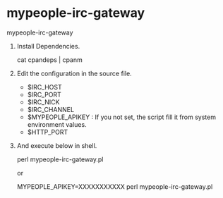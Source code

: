 mypeople-irc-gateway
====================

mypeople-irc-gateway

1. Install Dependencies.

    cat cpandeps | cpanm

2. Edit the configuration in the source file.
    * $IRC_HOST
    * $IRC_PORT
    * $IRC_NICK
    * $IRC_CHANNEL
    * $MYPEOPLE_APIKEY : If you not set, the script fill it from system environment values.
    * $HTTP_PORT
3. And execute below in shell.

    perl mypeople-irc-gateway.pl

	or

    MYPEOPLE_APIKEY=XXXXXXXXXXX perl mypeople-irc-gateway.pl
